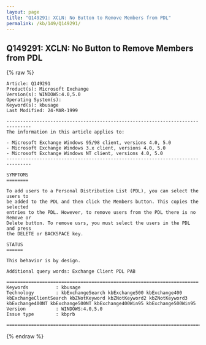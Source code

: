 ```yaml
---
layout: page
title: "Q149291: XCLN: No Button to Remove Members from PDL"
permalink: /kb/149/Q149291/
---
```


## Q149291: XCLN: No Button to Remove Members from PDL

{% raw %}

	Article: Q149291
	Product(s): Microsoft Exchange
	Version(s): WINDOWS:4.0,5.0
	Operating System(s): 
	Keyword(s): kbusage
	Last Modified: 24-MAR-1999
	
	-------------------------------------------------------------------------------
	The information in this article applies to:
	
	- Microsoft Exchange Windows 95/98 client, versions 4.0, 5.0 
	- Microsoft Exchange Windows 3.x client, versions 4.0, 5.0 
	- Microsoft Exchange Windows NT client, versions 4.0, 5.0 
	-------------------------------------------------------------------------------
	
	SYMPTOMS
	========
	
	To add users to a Personal Distribution List (PDL), you can select the users to
	be added to the PDL and then click the Members button. This copies the selected
	entries to the PDL. However, to remove users from the PDL there is no Remove or
	Delete button. To remove usrs, you must select the users in the PDL and press
	the DELETE or BACKSPACE key.
	
	STATUS
	======
	
	This behavior is by design.
	
	Additional query words: Exchange Client PDL PAB
	
	======================================================================
	Keywords          : kbusage 
	Technology        : kbExchangeSearch kbExchange500 kbExchange400 kbExchangeClientSearch kbZNotKeyword kbZNotKeyword2 kbZNotKeyword3 kbExchange400NT kbExchange500NT kbExchange400Win95 kbExchange500Win95
	Version           : WINDOWS:4.0,5.0
	Issue type        : kbprb
	
	=============================================================================
	

{% endraw %}

